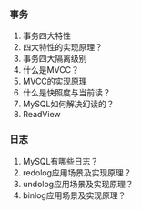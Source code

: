 ### 事务

1. 事务四大特性
2. 四大特性的实现原理？
3. 事务四大隔离级别
5. 什么是MVCC？
5. MVCC的实现原理
6. 什么是快照度与当前读？
7. MySQL如何解决幻读的？
8. ReadView


### 日志
1. MySQL有哪些日志？
2. redolog应用场景及实现原理？
3. undolog应用场景及实现原理？
4. binlog应用场景及实现原理？
